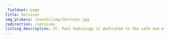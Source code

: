 ```yaml
---
_fieldset: page
title: Services
img_primary: /assets/img/Services.jpg
redirection: /services
listing_description: St. Paul Radiology is dedicated to the safe and efficient use of advanced imaging and other radiology services to help improve the health of the patients we serve.
---
```

